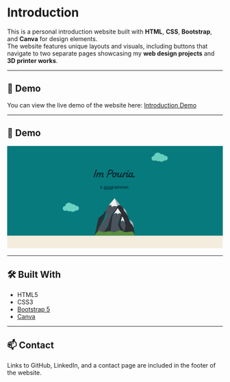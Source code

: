 # Introduction

This is a personal introduction website built with **HTML**, **CSS**, **Bootstrap**, and **Canva** for design elements.  
The website features unique layouts and visuals, including buttons that navigate to two separate pages showcasing my **web design projects** and **3D printer works**.

---

## 🚀 Demo

You can view the live demo of the website here: [Introduction Demo](https://pouriavj.github.io/introduction/)

---

## 📸 Demo

![Introduction Page](./introduction.gif)  


---

## 🛠️ Built With

- HTML5  
- CSS3  
- [Bootstrap 5](https://getbootstrap.com/)  
- [Canva](https://www.canva.com/)  

---

## 📫 Contact

Links to GitHub, LinkedIn, and a contact page are included in the footer of the website.
